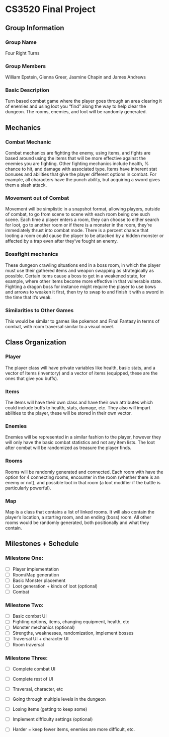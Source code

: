 # CS3520 Final Project

## Group Information
### Group Name
Four Right Turns
### Group Members
William Epstein, Glenna Greer, Jasmine Chapin and James Andrews

### Basic Description
Turn based combat game where the player goes through an area clearing it of enemies and using loot you “find” along the way to help clear the dungeon. The rooms, enemies, and loot will be randomly generated.
## Mechanics
### Combat Mechanic
Combat mechanics are fighting the enemy, using items, and fights are based around using the items that will be more effective against the enemies you are fighting. Other fighting mechanics include health, % chance to hit, and damage with associated type. Items have inherent stat bonuses and abilities that give the player different options in combat. For example, all characters have the punch ability, but acquiring a sword gives them a slash attack.
### Movement out of Combat
Movement will be simplistic in a snapshot format, allowing players, outside of combat, to go from scene to scene with each room being one such scene. Each time a player enters a room, they can choose to either search for loot, go to another room or if there is a monster in the room, they’re immediately thrust into combat mode. There is a percent chance that looting a room could cause the player to be attacked by a hidden monster or affected by a trap even after they’ve fought an enemy.

### Bossfight mechanics
These dungeon crawling situations end in a boss room, in which the player must use their gathered items and weapon swapping as strategically as possible. Certain items cause a boss to get in a weakened state, for example, where other items become more effective in that vulnerable state. Fighting a dragon boss for instance might require the player to use bows and arrows to weaken it first, then try to swap to and finish it with a sword in the time that it’s weak.

### Similarities to Other Games
This would be similar to games like pokemon and Final Fantasy in terms of combat, with room traversal similar to a visual novel.

## Class Organization

### Player
The player class will have private variables like health, basic stats, and a vector of Items (inventory) and a vector of items (equipped, these are the ones that give you buffs).

### Items
The items will have their own class and have their own attributes which could include buffs to health, stats, damage, etc. They also will impart abilities to the player, these will be stored in their own vector.

### Enemies
Enemies will be represented in a similar fashion to the player, however they will only have the basic combat statistics and not any item lists. The loot after combat will be randomized as treasure the player finds.
### Rooms
Rooms will be randomly generated and connected. Each room with have the option for 4 connecting rooms, encounter in the room (whether there is an enemy or not), and possible loot in that room (a loot modifier if the battle is particularly powerful).
### Map
Map is a class that contains a list of linked rooms. It will also contain the player’s location, a starting room, and an ending (boss) room. All other rooms would be randomly generated, both positionally and what they contain.

## Milestones + Schedule
### Milestone One:
- [ ] Player implementation
- [ ]  Room/Map generation
- [ ] Basic Monster placement
- [ ] Loot generation + kinds of loot (optional)
- [ ] Combat
### Milestone Two:
- [ ] Basic combat UI
- [ ] Fighting options, items, changing equipment, health, etc
- [ ] Monster mechanics (optional)
- [ ] Strengths, weaknesses, randomization, implement bosses
- [ ] Traversal UI + character UI 
- [ ] Room traversal
### Milestone Three:
- [ ] Complete combat UI
- [ ] Complete rest of UI
- [ ] Traversal, character, etc
- [ ] Going through multiple levels in the dungeon
- [ ] Losing items (getting to keep some)
- [ ] Implement difficulty settings (optional)
- [ ] Harder = keep fewer items, enemies are more difficult, etc.

